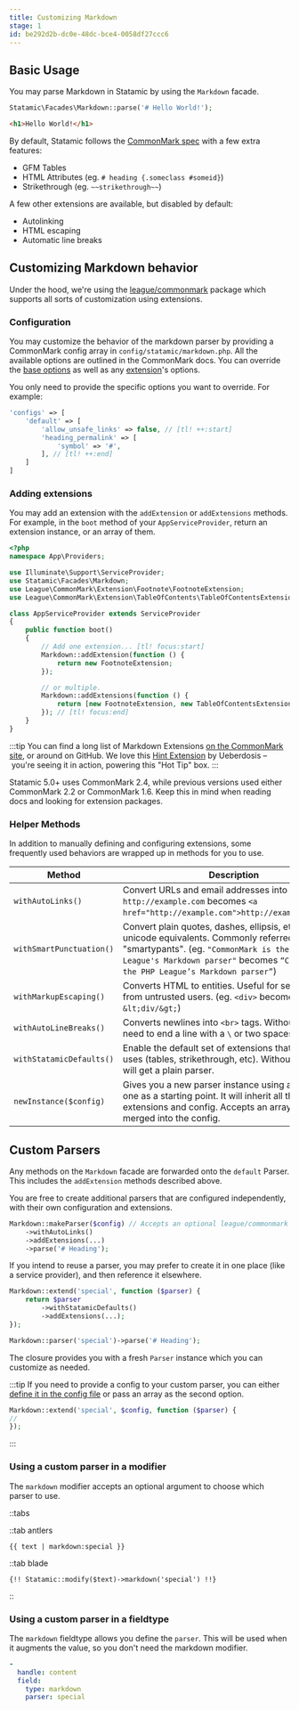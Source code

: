 ```yaml
---
title: Customizing Markdown
stage: 1
id: be292d2b-dc0e-48dc-bce4-0058df27ccc6
---
```


## Basic Usage

You may parse Markdown in Statamic by using the `Markdown` facade.

``` php
Statamic\Facades\Markdown::parse('# Hello World!');
```
```html
<h1>Hello World!</h1>
```

By default, Statamic follows the [CommonMark spec](https://spec.commonmark.org/current/) with a few extra features:

- GFM Tables
- HTML Attributes (eg. `# heading {.someclass #someid}`)
- Strikethrough (eg. `~~strikethrough~~`)

A few other extensions are available, but disabled by default:

- Autolinking
- HTML escaping
- Automatic line breaks


## Customizing Markdown behavior

Under the hood, we're using the [league/commonmark](https://commonmark.thephpleague.com/) package which supports all sorts of customization using extensions.

### Configuration

You may customize the behavior of the markdown parser by providing a CommonMark config array in `config/statamic/markdown.php`. All the available options are outlined in the CommonMark docs. You can override the [base options](https://commonmark.thephpleague.com/2.4/configuration/) as well as any [extension](https://commonmark.thephpleague.com/2.4/extensions/overview/)'s options.

You only need to provide the specific options you want to override. For example:

```php
'configs' => [
    'default' => [
        'allow_unsafe_links' => false, // [tl! ++:start]
        'heading_permalink' => [
            'symbol' => '#',
        ], // [tl! ++:end]
    ]
]
```

### Adding extensions

You may add an extension with the `addExtension` or `addExtensions` methods. For example, in the `boot` method of your `AppServiceProvider`, return an extension instance, or an array of them.

``` php
<?php
namespace App\Providers;

use Illuminate\Support\ServiceProvider;
use Statamic\Facades\Markdown;
use League\CommonMark\Extension\Footnote\FootnoteExtension;
use League\CommonMark\Extension\TableOfContents\TableOfContentsExtension;

class AppServiceProvider extends ServiceProvider
{
    public function boot()
    {
        // Add one extension... [tl! focus:start]
        Markdown::addExtension(function () {
            return new FootnoteExtension;
        });

        // or multiple.
        Markdown::addExtensions(function () {
            return [new FootnoteExtension, new TableOfContentsExtension];
        }); // [tl! focus:end]
    }
}
```

:::tip
You can find a long list of Markdown Extensions [on the CommonMark site](https://commonmark.thephpleague.com/2.4/extensions/overview/), or around on GitHub. We love this [Hint Extension](https://github.com/ueberdosis/commonmark-hint-extension) by Ueberdosis – you're seeing it in action, powering this "Hot Tip" box.
:::

Statamic 5.0+ uses CommonMark 2.4, while previous versions used either CommonMark 2.2 or CommonMark 1.6. Keep this in mind when reading docs and looking for extension packages.

### Helper Methods

In addition to manually defining and configuring extensions, some frequently used behaviors are wrapped up in methods for you to use.

| Method | Description |
|--------|-------------|
| `withAutoLinks()` | Convert URLs and email addresses into links. (eg. `http://example.com` becomes `<a href="http://example.com">http://example.com</a>`) |
| `withSmartPunctuation()` | Convert plain quotes, dashes, ellipsis, etc into their unicode equivalents. Commonly referred to as "smartypants". (eg. `"CommonMark is the PHP League's Markdown parser"` becomes `“CommonMark is the PHP League’s Markdown parser”`) |
| `withMarkupEscaping()` | Converts HTML to entities. Useful for securing input from untrusted users. (eg. `<div>` becomes `&lt;div/&gt;`) |
| `withAutoLineBreaks()` | Converts newlines into `<br>` tags. Without this, you need to end a line with a `\` or two spaces. |
| `withStatamicDefaults()` | Enable the default set of extensions that Statamic uses (tables, strikethrough, etc). Without this, you will get a plain parser. |
| `newInstance($config)` | Gives you a new parser instance using an existing one as a starting point. It will inherit all the extensions and config. Accepts an array that will be merged into the config. |


## Custom Parsers

Any methods on the `Markdown` facade are forwarded onto the `default` Parser. This includes the `addExtension` methods described above.

You are free to create additional parsers that are configured independently, with their own configuration and extensions.

``` php
Markdown::makeParser($config) // Accepts an optional league/commonmark config array.
    ->withAutoLinks()
    ->addExtensions(...)
    ->parse('# Heading');
```

If you intend to reuse a parser, you may prefer to create it in one place (like a service provider), and then reference it elsewhere.

``` php
Markdown::extend('special', function ($parser) {
    return $parser
        ->withStatamicDefaults()
        ->addExtensions(...);
});
```
``` php
Markdown::parser('special')->parse('# Heading');
```

The closure provides you with a fresh `Parser` instance which you can customize as needed.

:::tip
If you need to provide a config to your custom parser, you can either [define it in the config file](#configuration) or pass an array as the second option.

```php
Markdown::extend('special', $config, function ($parser) {
//
});
```
:::

### Using a custom parser in a modifier

The `markdown` modifier accepts an optional argument to choose which parser to use.

::tabs

::tab antlers
```antlers
{{ text | markdown:special }}
```
::tab blade
```blade
{!! Statamic::modify($text)->markdown('special') !!}
```
::

### Using a custom parser in a fieldtype

The `markdown` fieldtype allows you define the `parser`. This will be used when it augments the value, so you don't need the markdown modifier.

``` yaml
-
  handle: content
  field:
    type: markdown
    parser: special
```
